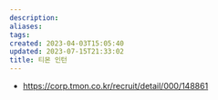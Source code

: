 ```yaml
---
description:
aliases: 
tags: 
created: 2023-04-03T15:05:40
updated: 2023-07-15T21:33:02
title: 티몬 인턴
---
```

- https://corp.tmon.co.kr/recruit/detail/000/148861
